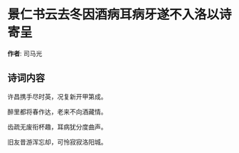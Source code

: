 # 景仁书云去冬因酒病耳病牙遂不入洛以诗寄呈

**作者**: 司马光

## 诗词内容

许昌携手尽时英，况复新开甲第成。

醉里都将春作达，老来不向酒藏情。

齿疏无废衔杯趣，耳病犹分度曲声。

旧友昔游浑忘却，可怜寂寂洛阳城。

